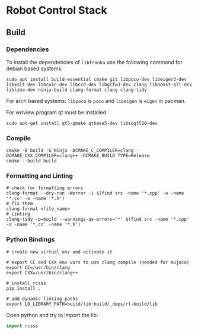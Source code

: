 # Robot Control Stack

## Build
### Dependencies
To install the dependencies of `libfranka` use the following command for debian based systems:
```shell
sudo apt install build-essential cmake git libpoco-dev libeigen3-dev libxslt-dev libcoin-dev libccd-dev libglfw3-dev clang libboost-all-dev liblzma-dev ninja-build clang-format clang clang-tidy
```
For arch based systems:
`libpoco` is `poco` and `libeigen` is `eigen` in pacman.

For wrlview program qt must be installed
```shell
sudo apt-get install qt5-qmake qtbase5-dev libsoqt520-dev
```

### Compile
```shell
cmake -B build -G Ninja -DCMAKE_C_COMPILER=clang -DCMAKE_CXX_COMPILER=clang++ -DCMAKE_BUILD_TYPE=Release
cmake --build build
```

### Formatting and Linting
```shell
# check for formatting errors
clang-format --dry-run -Werror -i $(find src -name '*.cpp' -o -name '*.cc' -o -name '*.h')
# fix them
clang-format <file_name>
# Linting
clang-tidy -p=build --warnings-as-errors='*' $(find src -name '*.cpp' -o -name '*.cc' -name '*.h')
```

### Python Bindings
```shell
# create new virtual env and activate it

# export CC and CXX env vars to use clang compile (needed for mujoco)
export CC=/usr/bin/clang
export CXX=/usr/bin/clang++

# install rcsss
pip install .

# add dynamic linking paths
export LD_LIBRARY_PATH=build/lib:build/_deps/rl-build/lib
```
Open python and try to import the lib:
```python
import rcsss
```